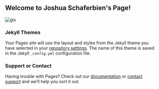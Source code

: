 ## Welcome to Joshua Schaferbien's Page!

![gis](https://user-images.githubusercontent.com/42807889/49198186-f6089380-f35f-11e8-8d84-d2d26987874b.jpg)

### Jekyll Themes

Your Pages site will use the layout and styles from the Jekyll theme you have selected in your [repository settings](https://github.com/jrschaferb/jrschaferb.github.io/settings). The name of this theme is saved in the Jekyll `_config.yml` configuration file.

### Support or Contact

Having trouble with Pages? Check out our [documentation](https://help.github.com/categories/github-pages-basics/) or [contact support](https://github.com/contact) and we’ll help you sort it out.
